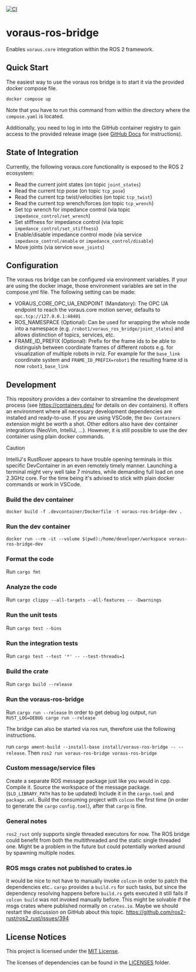 [![CI](https://github.com/vorausrobotik/voraus-ros-bridge/actions/workflows/ci.yml/badge.svg?branch=main)](https://github.com/vorausrobotik/voraus-ros-bridge/actions/workflows/ci.yml)

# voraus-ros-bridge

Enables `voraus.core` integration within the ROS 2 framework.

## Quick Start

The easiest way to use the voraus ros bridge is to start it via the provided docker compose file.

`docker compose up`

Note that you have to run this command from within the directory where the `compose.yaml` is located.

Additionally, you need to log in into the GitHub container registry to gain access to the provided release image (see [GitHub Docs](https://docs.github.com/en/packages/working-with-a-github-packages-registry/working-with-the-container-registry#authenticating-to-the-container-registry) for instructions).

## State of Integration

Currently, the following voraus.core functionality is exposed to the ROS 2 ecosystem:

- Read the current joint states (on topic `joint_states`)
- Read the current tcp pose (on topic `tcp_pose`)
- Read the current tcp twist/velocities (on topic `tcp_twist`)
- Read the current tcp wrench/forces (on topic `tcp_wrench`)
- Set tcp wrench for impedance control (via topic `impedance_control/set_wrench`)
- Set stiffness for impedance control (via topic `impedance_control/set_stiffness`)
- Enable/disable impedance control mode (via service `impedance_control/enable` or `impedance_control/disable`)
- Move joints (via service `move_joints`)

## Configuration

The voraus ros bridge can be configured via environment variables.
If your are using the docker image, those environment variables are set in the compose.yml file.
The following setting can be made:

- VORAUS_CORE_OPC_UA_ENDPOINT (Mandatory): The OPC UA endpoint to reach the voraus.core motion server, defaults to `opc.tcp://127.0.0.1:48401`
- ROS_NAMESPACE (Optional): Can be used for wrapping the whole node into a namespace (e.g. `/robot1/voraus_ros_bridge/joint_states`) and allows distinction of topics, services, etc.
- FRAME_ID_PREFIX (Optional): Prefix for the frame ids to be able to distinguish between coordinate frames of different robots e.g. for visualization of multiple robots in rviz. For example for the `base_link` coordinate system and `FRAME_ID_PREFIX=robot1` the resulting frame id is now `robot1_base_link`

## Development

This repository provides a dev container to streamline the development process (see https://containers.dev/ for details on dev containers).
It offers an environment where all necessary development dependencies are installed and ready-to-use.
If you are using VSCode, the `Dev Containers` extension might be worth a shot. Other editors also have dev container
integrations (NeoVim, IntelliJ, ...).
However, it is still possible to use the dev container using plain docker commands.

> [!CAUTION]
> IntelliJ's RustRover appears to have trouble opening terminals in this specific DevContainer in an even remotely timely manner.
> Launching a terminal might very well take 7 minutes, while demanding full load on one 2.3GHz core.
> For the time being it's advised to stick with plain docker commands or work in VSCode.

### Build the dev container

`docker build -f .devcontainer/Dockerfile -t voraus-ros-bridge-dev .`

### Run the dev container

`docker run --rm -it --volume $(pwd):/home/developer/workspace voraus-ros-bridge-dev`

### Format the code

Run `cargo fmt`

### Analyze the code

Run `cargo clippy --all-targets --all-features -- -Dwarnings`

### Run the unit tests

Run `cargo test --bins`

### Run the integration tests

Run `cargo test --test '*' -- --test-threads=1`

### Build the crate

Run `cargo build --release`

### Run the voraus-ros-bridge

Run `cargo run --release`
In order to get debug log output, run `RUST_LOG=DEBUG cargo run --release`

The bridge can also be started via ros run, therefore use the following instructions.

run `cargo ament-build --install-base install/voraus-ros-bridge -- --release`.
Then `ros2 run voraus-ros-bridge voraus-ros-bridge`

### Custom message/service files

Create a separate ROS message package just like you would in cpp.
Compile it.
Source the workspace of the message package. (`$LD_LIBRARY_PATH` has to be updated)
Include it in the `cargo.toml` and `package.xml`.
Build the consuming project with `colcon` the first time (in order to generate the `cargo` `config.toml`),
after that `cargo` is fine.


### General notes

`ros2_rust` only supports single threaded executors for now.
The ROS bridge could benefit from both the multithreaded and the static single threaded one.
Might be a problem in the future but could potentially worked around by spawning multiple nodes.

### ROS msgs crates not published to crates.io

It would be nice to not have to manually invoke `colcon` in order to patch the dependencies etc..
`cargo` provides a `build.rs` for such tasks, but since the dependency resolving happens before `build.rs` gets executed
it still fails if `colcon build` was not invoked manually before.
This might be solvable if the msgs crates where published normally on `crates.io`.
Maybe we should restart the discussion on GitHub about this topic.
https://github.com/ros2-rust/ros2_rust/issues/394

## License Notices

This project is licensed under the [MIT License](https://opensource.org/license/mit/).

The licenses of dependencies can be found in the [LICENSES](./LICENSES) folder.
